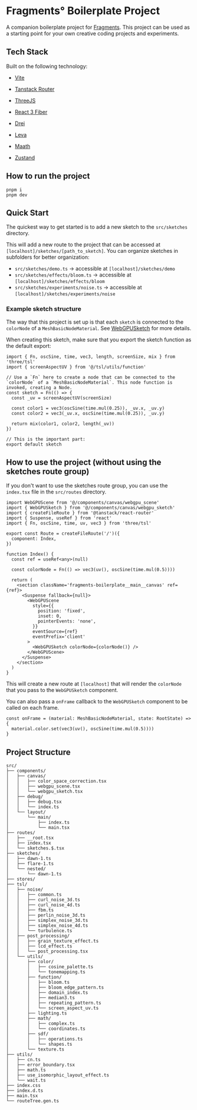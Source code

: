 # Fragments° Boilerplate Project

A companion boilerplate project for [Fragments](https://fragments.supply). This project can be used as a starting point for your own creative coding projects and experiments.

## Tech Stack

Built on the following technology:

- [Vite](https://nextjs.org/)
- [Tanstack Router](https://tanstack.com/router/latest)

- [ThreeJS](https://threejs.org/)
- [React 3 Fiber](https://github.com/pmndrs/react-three-fiber)

- [Drei](https://github.com/pmndrs/drei)
- [Leva](https://github.com/pmndrs/leva)
- [Maath](https://github.com/pmndrs/maath)
- [Zustand](https://github.com/pmndrs/zustand)

## How to run the project

```
pnpm i
pnpm dev
```

## Quick Start

The quickest way to get started is to add a new sketch to the `src/sketches` directory.

This will add a new route to the project that can be accessed at `[localhost]/sketches/[path_to_sketch]`. You can organize sketches in subfolders for better organization:

- `src/sketches/demo.ts` → accessible at `[localhost]/sketches/demo`
- `src/sketches/effects/bloom.ts` → accessible at `[localhost]/sketches/effects/bloom`
- `src/sketches/experiments/noise.ts` → accessible at `[localhost]/sketches/experiments/noise`

### Example sketch structure

The way that this project is set up is that each `sketch` is connected to the `colorNode` of a `MeshBasicNodeMaterial`. See [WebGPUSketch](src/components/canvas/webgpu_sketch.tsx) for more details.

When creating this sketch, make sure that you export the sketch function as the default export:

```tsx
import { Fn, oscSine, time, vec3, length, screenSize, mix } from 'three/tsl'
import { screenAspectUV } from '@/tsl/utils/function'

// Use a `Fn` here to create a node that can be connected to the `colorNode` of a `MeshBasicNodeMaterial`. This node function is invoked, creating a Node.
const sketch = Fn(() => {
  const _uv = screenAspectUV(screenSize)

  const color1 = vec3(oscSine(time.mul(0.25)), _uv.x, _uv.y)
  const color2 = vec3(_uv.x, oscSine(time.mul(0.25)), _uv.y)

  return mix(color1, color2, length(_uv))
})

// This is the important part:
export default sketch
```

## How to use the project (without using the sketches route group)

If you don't want to use the sketches route group, you can use the `index.tsx` file in the `src/routes` directory.

```tsx
import WebGPUScene from '@/components/canvas/webgpu_scene'
import { WebGPUSketch } from '@/components/canvas/webgpu_sketch'
import { createFileRoute } from '@tanstack/react-router'
import { Suspense, useRef } from 'react'
import { Fn, oscSine, time, uv, vec3 } from 'three/tsl'

export const Route = createFileRoute('/')({
  component: Index,
})

function Index() {
  const ref = useRef<any>(null)

  const colorNode = Fn(() => vec3(uv(), oscSine(time.mul(0.5))))

  return (
    <section className='fragments-boilerplate__main__canvas' ref={ref}>
      <Suspense fallback={null}>
        <WebGPUScene
          style={{
            position: 'fixed',
            inset: 0,
            pointerEvents: 'none',
          }}
          eventSource={ref}
          eventPrefix='client'
        >
          <WebGPUSketch colorNode={colorNode()} />
        </WebGPUScene>
      </Suspense>
    </section>
  )
}
```

This will create a new route at `[localhost]` that will render the `colorNode` that you pass to the `WebGPUSketch` component.

You can also pass a `onFrame` callback to the `WebGPUSketch` component to be called on each frame.

```tsx
const onFrame = (material: MeshBasicNodeMaterial, state: RootState) => {
  material.color.set(vec3(uv(), oscSine(time.mul(0.5))))
}
```

## Project Structure

```
src/
├── components/
│   ├── canvas/
│   │   ├── color_space_correction.tsx
│   │   ├── webgpu_scene.tsx
│   │   └── webgpu_sketch.tsx
│   ├── debug/
│   │   ├── debug.tsx
│   │   └── index.ts
│   └── layout/
│       └── main/
│           ├── index.ts
│           └── main.tsx
├── routes/
│   ├── __root.tsx
│   ├── index.tsx
│   └── sketches.$.tsx
├── sketches/
│   ├── dawn-1.ts
│   ├── flare-1.ts
│   └── nested/
│       └── dawn-1.ts
├── stores/
├── tsl/
│   ├── noise/
│   │   ├── common.ts
│   │   ├── curl_noise_3d.ts
│   │   ├── curl_noise_4d.ts
│   │   ├── fbm.ts
│   │   ├── perlin_noise_3d.ts
│   │   ├── simplex_noise_3d.ts
│   │   ├── simplex_noise_4d.ts
│   │   └── turbulence.ts
│   ├── post_processing/
│   │   ├── grain_texture_effect.ts
│   │   ├── lcd_effect.ts
│   │   └── post_processing.tsx
│   └── utils/
│       ├── color/
│       │   ├── cosine_palette.ts
│       │   └── tonemapping.ts
│       ├── function/
│       │   ├── bloom.ts
│       │   ├── bloom_edge_pattern.ts
│       │   ├── domain_index.ts
│       │   ├── median3.ts
│       │   ├── repeating_pattern.ts
│       │   └── screen_aspect_uv.ts
│       ├── lighting.ts
│       ├── math/
│       │   ├── complex.ts
│       │   └── coordinates.ts
│       ├── sdf/
│       │   ├── operations.ts
│       │   └── shapes.ts
│       └── texture.ts
├── utils/
│   ├── cn.ts
│   ├── error_boundary.tsx
│   ├── math.ts
│   ├── use_isomorphic_layout_effect.ts
│   └── wait.ts
├── index.css
├── index.d.ts
├── main.tsx
└── routeTree.gen.ts
```
